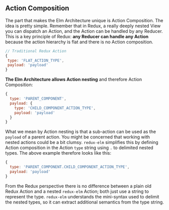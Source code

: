 ## Action Composition

The part that makes the Elm Architecture unique is Action Composition. The idea is pretty simple. Remember that in Redux, a really deeply nested View you can dispatch an Action, and the Action can be handled by any Reducer. This is a key principle of Redux: **any Reducer can handle any Action** because the action hierarchy is flat and there is no Action composition.

```javascript
// Traditional Redux Action
{
 type: 'FLAT_ACTION_TYPE',
 payload: 'payload'
}
```

**The Elm Architecture allows Action nesting** and therefore Action Composition:

```javascript
{
  type: 'PARENT_COMPONENT',
  payload: {
    type: 'CHILD_COMPONENT_ACTION_TYPE',
    payload: 'payload'
  }
}
```

What we mean by Action nesting is that a sub-action can be used as the `payload` of a parent action. You might be concerned that working with nested actions could be a bit clumsy. `redux-elm` simplifies this by defining Action composition in the Action `type` string using `.` to delimited nested types. The above example therefore looks like this:

```javascript
{
  type: 'PARENT_COMPONENT.CHILD_COMPONENT_ACTION_TYPE',
  payload: 'payload'
}
```

From the Redux perspective there is no difference between a plain old Redux Action and a nested `redux-elm` Action; both just use a string to represent the type. `redux-elm` understands the mini-syntax used to delimit the nested types, so it can extract additional semantics from the type string.
